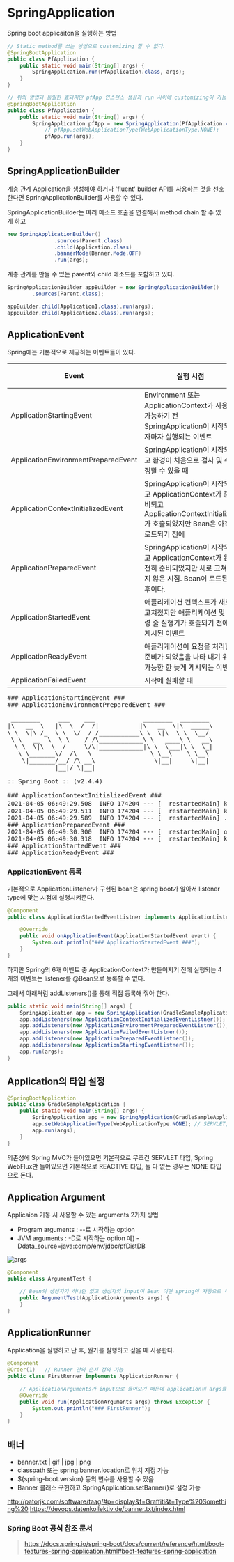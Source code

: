 # SpringApplication 

Spring boot applicaiton을 실행하는 방법

```java
// Static method를 쓰는 방법으로 customizing 할 수 없다.
@SpringBootApplication
public class PfApplication {
	public static void main(String[] args) {
		SpringApplication.run(PfApplication.class, args);
	}
}
```

```java
// 위의 방법과 동일한 효과지만 pfApp 인스턴스 생성과 run 사이에 customizing이 가능하다.
@SpringBootApplication
public class PfApplication {
	public static void main(String[] args) {
		SpringApplication pfApp = new SpringApplication(PfApplication.class); 
        	// pfApp.setWebApplicationType(WebApplicationType.NONE);
        	pfApp.run(args);
	}
}
```

## SpringApplicationBuilder

계층 관계 Application을 생성해야 하거나 'fluent' builder API를 사용하는 것을 선호한다면 SpringApplicationBuilder를 사용할 수 있다.

SpringApplicationBuilder는 여러 메소드 호출을 연결해서 method chain 할 수 있게 하고 

```java
new SpringApplicationBuilder()
               .sources(Parent.class)
               .child(Application.class)
               .bannerMode(Banner.Mode.OFF)
               .run(args);
```


계층 관계를 만들 수 있는 parent와 child 메소드를 포함하고 있다.

```java
SpringApplicationBuilder appBuilder = new SpringApplicationBuilder()
        .sources(Parent.class);

appBuilder.child(Application1.class).run(args);
appBuilder.child(Application2.class).run(args);
```


## ApplicationEvent

Spring에는 기본적으로 제공하는 이벤트들이 있다.

|Event|실행 시점|순서|비고|
|---|---|---|---|
|ApplicationStartingEvent|Environment 또는 ApplicationContext가 사용 가능하기 전 SpringApplication이 시작되자마자 실행되는 이벤트|1|app.addListeners()|
|ApplicationEnvironmentPreparedEvent|SpringApplication이 시작되고 환경이 처음으로 검사 및 수정할 수 있을 때|2|app.addListeners()|
|ApplicationContextInitializedEvent|SpringApplication이 시작되고 ApplicationContext가 준비되고 ApplicationContextInitializer가 호출되었지만 Bean은 아직 로드되기 전에|3|app.addListeners()|
|ApplicationPreparedEvent|SpringApplication이 시작되고 ApplicationContext가 완전히 준비되었지만 새로 고쳐지지 않은 시점. Bean이 로드된 후이다.|4|app.addListeners()|
|ApplicationStartedEvent|애플리케이션 컨텍스트가 새로 고쳐졌지만 애플리케이션 및 명령 줄 실행기가 호출되기 전에 게시된 이벤트|5|Bean 등록만으로 가능|
|ApplicationReadyEvent|애플리케이션이 요청을 처리할 준비가 되었음을 나타 내기 위해 가능한 한 늦게 게시되는 이벤트|6|Bean 등록만으로 가능|
|ApplicationFailedEvent|시작에 실패할 때|||

<pre>
### ApplicationStartingEvent ###
### ApplicationEnvironmentPreparedEvent ###

 ________     ___    ___             ________  ________ 
|\   __  \   |\  \  /  /|           |\   __  \|\  _____\
\ \  \|\ /_  \ \  \/  / /___________\ \  \|\  \ \  \__/ 
 \ \   __  \  \ \    / /\____________\ \   ____\ \   __\
  \ \  \|\  \  /     \/\|____________|\ \  \___|\ \  \_|
   \ \_______\/  /\   \                \ \__\    \ \__\ 
    \|_______/__/ /\ __\                \|__|     \|__| 
             |__|/ \|__|                                
             
:: Spring Boot :: (v2.4.4)

### ApplicationContextInitializedEvent ###
2021-04-05 06:49:29.508  INFO 174204 --- [  restartedMain] k.s.sample.GradleSampleApplication       : Starting GradleSampleApplication using Java 1.8.0_151 on DESKTOP-HPVS9RB with PID 174204 (D:\99.KYLEE\01.개인프로젝트\59.Study\study\Spring Boot\workspace\GradleSample\bin\main started by kylee in D:\99.KYLEE\01.개인프로젝트\59.Study\study\Spring Boot\workspace\GradleSample)
2021-04-05 06:49:29.511  INFO 174204 --- [  restartedMain] k.s.sample.GradleSampleApplication       : No active profile set, falling back to default profiles: default
2021-04-05 06:49:29.589  INFO 174204 --- [  restartedMain] .e.DevToolsPropertyDefaultsPostProcessor : Devtools property defaults active! Set 'spring.devtools.add-properties' to 'false' to disable
### ApplicationPreparedEvent ###
2021-04-05 06:49:30.300  INFO 174204 --- [  restartedMain] o.s.b.d.a.OptionalLiveReloadServer       : LiveReload server is running on port 35729
2021-04-05 06:49:30.318  INFO 174204 --- [  restartedMain] k.s.sample.GradleSampleApplication       : Started GradleSampleApplication in 1.167 seconds (JVM running for 4.053)
### ApplicationStartedEvent ###
### ApplicationReadyEvent ###
</pre>


### ApplicationEvent 등록

기본적으로 ApplicationListener가 구현된 bean은 spring boot가 알아서 listener type에 맞는 시점에 실행시켜준다.

```java
@Component
public class ApplicationStartedEventListner implements ApplicationListener<ApplicationStartedEvent>{

	@Override
	public void onApplicationEvent(ApplicationStartedEvent event) {
		System.out.println("### ApplicationStartedEvent ###");
	}
}
```

하지만 Spring의 6개 이벤트 중 ApplicationContext가 만들어지기 전에 실행되는 4개의 이벤트는 listener를 @Bean으로 등록할 수 없다.

그래서 아래처럼 addListeners()를 통해 직접 등록해 줘야 한다.

```java
public static void main(String[] args) {
    SpringApplication app = new SpringApplication(GradleSampleApplication.class);
    app.addListeners(new ApplicationContextInitializedEventListner());
    app.addListeners(new ApplicationEnvironmentPreparedEventListner());
    app.addListeners(new ApplicationFailedEventListner());
    app.addListeners(new ApplicationPreparedEventListner());
    app.addListeners(new ApplicationStartingEventListner());
    app.run(args);
}
```


## Application의 타입 설정

```java
@SpringBootApplication
public class GradleSampleApplication {
	public static void main(String[] args) {
		SpringApplication app = new SpringApplication(GradleSampleApplication.class);
		app.setWebApplicationType(WebApplicationType.NONE); // SERVLET, REACTIVE, NONE
		app.run(args);
	}
}
```

의존성에 Spring MVC가 들어있으면 기본적으로 무조건 SERVLET 타입,
Spring WebFlux만 들어있으면 기본적으로 REACTIVE 타입,
둘 다 없는 경우는 NONE 타입으로 돈다.


## Application Argument

Applicaion 기동 시 사용할 수 있는 arguments 2가지 방법

- Program arguments : --로 시작하는 option
- JVM arguments : -D로 시작하는 option 예) -Ddata_source=java:comp/env/jdbc/pfDistDB

![args](./assets/img/args.png)

```java
@Component
public class ArgumentTest {

	// Bean의 생성자가 하나만 있고 생성자의 input이 Bean 이면 spring이 자동으로 해당 bean을 주입 해준다.
	public ArgumentTest(ApplicationArguments args) {
	}
}

```

## ApplicationRunner

Application을 실행하고 난 후, 뭔가를 실행하고 싶을 때 사용한다.

```java
@Component
@Order(1)   // Runner 간의 순서 정의 가능
public class FirstRunner implements ApplicationRunner {

    // ApplicationArguments가 input으로 들어오기 때문에 application의 args를 사용할 수 있다.
	@Override
	public void run(ApplicationArguments args) throws Exception {
		System.out.println("### FirstRunner");
	}
}
```


## 배너

- banner.txt | gif | jpg | png
- classpath 또는 spring.banner.location로 위치 지정 가능
- ${spring-boot.version} 등의 변수를 사용할 수 있음
- Banner 클래스 구현하고 SpringApplication.setBanner()로 설정 가능

http://patorjk.com/software/taag/#p=display&f=Graffiti&t=Type%20Something%20
https://devops.datenkollektiv.de/banner.txt/index.html


### Spring Boot 공식 참조 문서

> https://docs.spring.io/spring-boot/docs/current/reference/html/boot-features-spring-application.html#boot-features-spring-application
